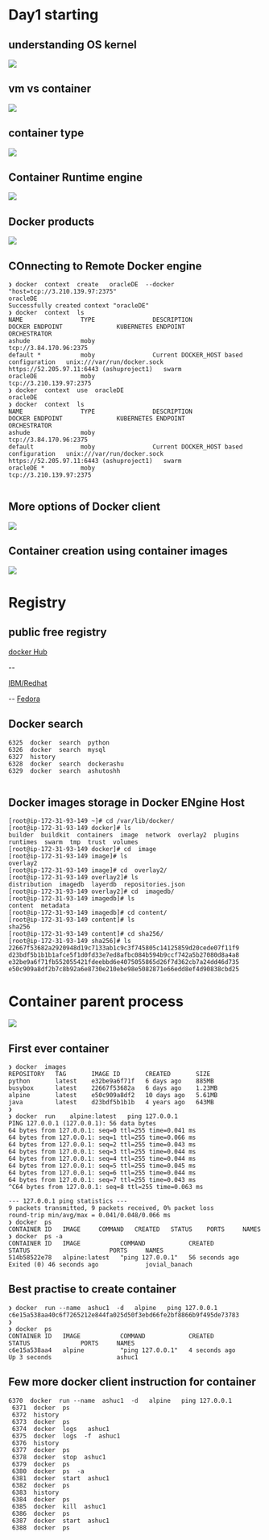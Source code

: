 # Day1 starting 

## understanding OS kernel 

<img src="kernel.png">


## vm vs container 

<img src="cont.png">

## container type 

<img src="ctype.png">

## Container Runtime engine 

<img src="cre.png">


## Docker products 

<img src="dpr.png">

## COnnecting to Remote Docker engine 

```
❯ docker  context  create   oracleDE  --docker  "host=tcp://3.210.139.97:2375"
oracleDE
Successfully created context "oracleDE"
❯ docker  context  ls
NAME                TYPE                DESCRIPTION                               DOCKER ENDPOINT               KUBERNETES ENDPOINT                        ORCHESTRATOR
ashude              moby                                                          tcp://3.84.170.96:2375                                                   
default *           moby                Current DOCKER_HOST based configuration   unix:///var/run/docker.sock   https://52.205.97.11:6443 (ashuproject1)   swarm
oracleDE            moby                                                          tcp://3.210.139.97:2375                                                  
❯ docker  context  use  oracleDE
oracleDE
❯ docker  context  ls
NAME                TYPE                DESCRIPTION                               DOCKER ENDPOINT               KUBERNETES ENDPOINT                        ORCHESTRATOR
ashude              moby                                                          tcp://3.84.170.96:2375                                                   
default             moby                Current DOCKER_HOST based configuration   unix:///var/run/docker.sock   https://52.205.97.11:6443 (ashuproject1)   swarm
oracleDE *          moby                                                          tcp://3.210.139.97:2375                                                  


```

## More options of Docker client 

<img src="dockercli.png">

## Container creation using container images

<img src="cont_create.png">

# Registry 

## public free registry 

[docker Hub](https://hub.docker.com/)

--

[IBM/Redhat](https://quay.io/)


--
 [Fedora](https://registry.fedoraproject.org/)
 
 
 ## Docker search 
 
 ```
 6325  docker  search  python 
 6326  docker  search  mysql
 6327  history
 6328  docker  search  dockerashu
 6329  docker  search  ashutoshh


```

## Docker images storage in Docker ENgine Host 

```
[root@ip-172-31-93-149 ~]# cd /var/lib/docker/
[root@ip-172-31-93-149 docker]# ls
builder  buildkit  containers  image  network  overlay2  plugins  runtimes  swarm  tmp  trust  volumes
[root@ip-172-31-93-149 docker]# cd  image
[root@ip-172-31-93-149 image]# ls
overlay2
[root@ip-172-31-93-149 image]# cd  overlay2/
[root@ip-172-31-93-149 overlay2]# ls
distribution  imagedb  layerdb  repositories.json
[root@ip-172-31-93-149 overlay2]# cd  imagedb/
[root@ip-172-31-93-149 imagedb]# ls
content  metadata
[root@ip-172-31-93-149 imagedb]# cd content/
[root@ip-172-31-93-149 content]# ls
sha256
[root@ip-172-31-93-149 content]# cd sha256/
[root@ip-172-31-93-149 sha256]# ls
22667f53682a2920948d19c7133ab1c9c3f745805c14125859d20cede07f11f9
d23bdf5b1b1b1afce5f1d0fd33e7ed8afbc084b594b9ccf742a5b27080d8a4a8
e32be9a6f71fb552055421fdeebbd6e4075055865d26f7d362cb7a24dd46d735
e50c909a8df2b7c8b92a6e8730e210ebe98e5082871e66edd8ef4d90838cbd25

```

# Container parent process 

<img src="pp.png">

## First ever container 

```
❯ docker  images
REPOSITORY   TAG       IMAGE ID       CREATED       SIZE
python       latest    e32be9a6f71f   6 days ago    885MB
busybox      latest    22667f53682a   6 days ago    1.23MB
alpine       latest    e50c909a8df2   10 days ago   5.61MB
java         latest    d23bdf5b1b1b   4 years ago   643MB
❯ 
❯ docker  run    alpine:latest   ping 127.0.0.1
PING 127.0.0.1 (127.0.0.1): 56 data bytes
64 bytes from 127.0.0.1: seq=0 ttl=255 time=0.041 ms
64 bytes from 127.0.0.1: seq=1 ttl=255 time=0.066 ms
64 bytes from 127.0.0.1: seq=2 ttl=255 time=0.043 ms
64 bytes from 127.0.0.1: seq=3 ttl=255 time=0.044 ms
64 bytes from 127.0.0.1: seq=4 ttl=255 time=0.044 ms
64 bytes from 127.0.0.1: seq=5 ttl=255 time=0.045 ms
64 bytes from 127.0.0.1: seq=6 ttl=255 time=0.044 ms
64 bytes from 127.0.0.1: seq=7 ttl=255 time=0.043 ms
^C64 bytes from 127.0.0.1: seq=8 ttl=255 time=0.063 ms

--- 127.0.0.1 ping statistics ---
9 packets transmitted, 9 packets received, 0% packet loss
round-trip min/avg/max = 0.041/0.048/0.066 ms
❯ docker  ps
CONTAINER ID   IMAGE     COMMAND   CREATED   STATUS    PORTS     NAMES
❯ docker  ps -a
CONTAINER ID   IMAGE           COMMAND            CREATED          STATUS                      PORTS     NAMES
514b58522e78   alpine:latest   "ping 127.0.0.1"   56 seconds ago   Exited (0) 46 seconds ago             jovial_banach

```


## Best practise to create container 

```
❯ docker  run --name  ashuc1  -d   alpine   ping 127.0.0.1
c6e15a538aa40c6f7265212e844fa025d50f3ebd66fe2bf8866b9f495de73783
❯ 
❯ docker  ps
CONTAINER ID   IMAGE           COMMAND            CREATED              STATUS              PORTS     NAMES
c6e15a538aa4   alpine          "ping 127.0.0.1"   4 seconds ago        Up 3 seconds                  ashuc1

```

## Few more docker client instruction for container 

```
6370  docker  run --name  ashuc1  -d   alpine   ping 127.0.0.1 
 6371  docker  ps
 6372  history
 6373  docker  ps
 6374  docker  logs   ashuc1  
 6375  docker  logs  -f  ashuc1  
 6376  history
 6377  docker  ps
 6378  docker  stop  ashuc1
 6379  docker  ps 
 6380  docker  ps  -a
 6381  docker  start  ashuc1
 6382  docker  ps 
 6383  history
 6384  docker  ps 
 6385  docker  kill  ashuc1
 6386  docker  ps 
 6387  docker  start  ashuc1
 6388  docker  ps


```


